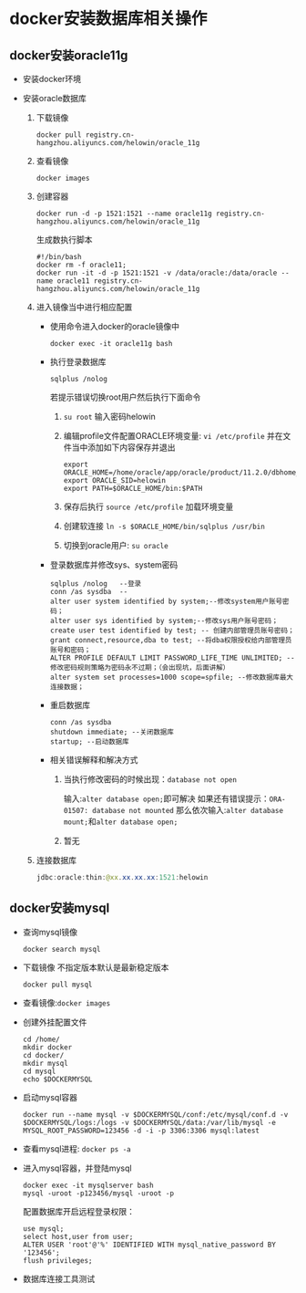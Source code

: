 # docker安装数据库相关操作

## docker安装oracle11g

- 安装docker环境
- 安装oracle数据库

    1. 下载镜像

        ```linux
        docker pull registry.cn-hangzhou.aliyuncs.com/helowin/oracle_11g
        ```
  
    2. 查看镜像

        ```linux
        docker images
        ```

    3. 创建容器

        ```linux
        docker run -d -p 1521:1521 --name oracle11g registry.cn-hangzhou.aliyuncs.com/helowin/oracle_11g
        ```

        生成数执行脚本

        ```linux
        #!/bin/bash
        docker rm -f oracle11;
        docker run -it -d -p 1521:1521 -v /data/oracle:/data/oracle --name oracle11 registry.cn-hangzhou.aliyuncs.com/helowin/oracle_11g
        ```

    4. 进入镜像当中进行相应配置

        - 使用命令进入docker的oracle镜像中

            ```linux
            docker exec -it oracle11g bash
            ```

        - 执行登录数据库

            ```linux
            sqlplus /nolog    
            ```

            若提示错误切换root用户然后执行下面命令
            1. ```su root``` 输入密码helowin
            2. 编辑profile文件配置ORACLE环境变量: ```vi /etc/profile```
                并在文件当中添加如下内容保存并退出

                ```linux
                export ORACLE_HOME=/home/oracle/app/oracle/product/11.2.0/dbhome_2
                export ORACLE_SID=helowin
                export PATH=$ORACLE_HOME/bin:$PATH
                ```

            3. 保存后执行 ```source /etc/profile``` 加载环境变量
            4. 创建软连接 ```ln -s $ORACLE_HOME/bin/sqlplus /usr/bin```
            5. 切换到oracle用户: ```su oracle```

        - 登录数据库并修改sys、system密码

            ```oracle
            sqlplus /nolog   --登录
            conn /as sysdba  --
            alter user system identified by system;--修改system用户账号密码；
            alter user sys identified by system;--修改sys用户账号密码；
            create user test identified by test; -- 创建内部管理员账号密码；
            grant connect,resource,dba to test; --将dba权限授权给内部管理员账号和密码；
            ALTER PROFILE DEFAULT LIMIT PASSWORD_LIFE_TIME UNLIMITED; --修改密码规则策略为密码永不过期；（会出现坑，后面讲解）
            alter system set processes=1000 scope=spfile; --修改数据库最大连接数据；
            ```

        - 重启数据库

            ```oracle
            conn /as sysdba
            shutdown immediate; --关闭数据库
            startup; --启动数据库
            ```

        - 相关错误解释和解决方式

            1. 当执行修改密码的时候出现：`database not open`

                输入:`alter database open;`即可解决
                如果还有错误提示：`ORA-01507: database not mounted`
                那么依次输入:`alter database mount;`和`alter database open;`

            2. 暂无

    5. 连接数据库

        ``` java
        jdbc:oracle:thin:@xx.xx.xx.xx:1521:helowin
        ```

## docker安装mysql

- 查询mysql镜像

    ```linux
    docker search mysql
    ```

- 下载镜像
    不指定版本默认是最新稳定版本

    ```linux
    docker pull mysql
    ```

- 查看镜像:`docker images`
- 创建外挂配置文件

    ```linux
    cd /home/
    mkdir docker
    cd docker/
    mkdir mysql
    cd mysql
    echo $DOCKERMYSQL
    ```

- 启动mysql容器

    ```linux
    docker run --name mysql -v $DOCKERMYSQL/conf:/etc/mysql/conf.d -v $DOCKERMYSQL/logs:/logs -v $DOCKERMYSQL/data:/var/lib/mysql -e MYSQL_ROOT_PASSWORD=123456 -d -i -p 3306:3306 mysql:latest
    ```

- 查看mysql进程: `docker ps -a`
- 进入mysql容器，并登陆mysql

    ```linux
    docker exec -it mysqlserver bash
    mysql -uroot -p123456/mysql -uroot -p
    ```

    配置数据库开启远程登录权限：

    ```linux
    use mysql;
    select host,user from user;
    ALTER USER 'root'@'%' IDENTIFIED WITH mysql_native_password BY '123456';
    flush privileges;
    ```

- 数据库连接工具测试
